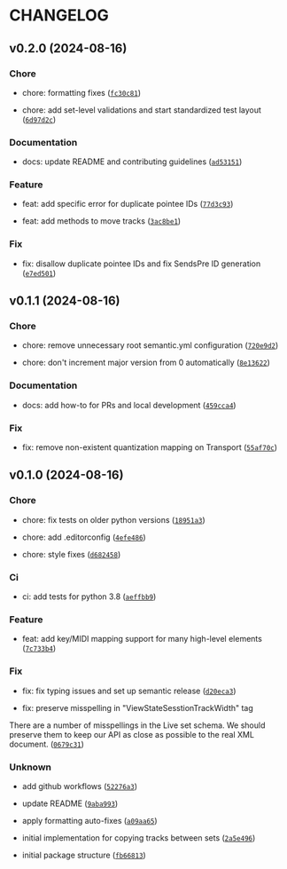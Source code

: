 # CHANGELOG

## v0.2.0 (2024-08-16)

### Chore

* chore: formatting fixes ([`fc30c81`](https://github.com/kmontag/buildable/commit/fc30c810fc31e0ff78ede126d45a7261a69023b3))

* chore: add set-level validations and start standardized test layout ([`6d97d2c`](https://github.com/kmontag/buildable/commit/6d97d2cc3257deecd3c8d0c1e88581ecebc1791f))

### Documentation

* docs: update README and contributing guidelines ([`ad53151`](https://github.com/kmontag/buildable/commit/ad5315185230a253999879f4d890164f9231d055))

### Feature

* feat: add specific error for duplicate pointee IDs ([`77d3c93`](https://github.com/kmontag/buildable/commit/77d3c93e1ca76a6e93c981447951527b3fbe7d32))

* feat: add methods to move tracks ([`3ac8be1`](https://github.com/kmontag/buildable/commit/3ac8be1e2ca76122f4bf0a5ee605196f305fa122))

### Fix

* fix: disallow duplicate pointee IDs and fix SendsPre ID generation ([`e7ed501`](https://github.com/kmontag/buildable/commit/e7ed5014b4ec997954a071505d004572dc07706c))

## v0.1.1 (2024-08-16)

### Chore

* chore: remove unnecessary root semantic.yml configuration ([`720e9d2`](https://github.com/kmontag/buildable/commit/720e9d23bd2b828c4b2e793e73f696f727db5875))

* chore: don&#39;t increment major version from 0 automatically ([`8e13622`](https://github.com/kmontag/buildable/commit/8e13622ce6636d473c176f164b5d48eaaf28d707))

### Documentation

* docs: add how-to for PRs and local development ([`459cca4`](https://github.com/kmontag/buildable/commit/459cca405cd9c2495530a2f512ed7c79b6d2cfbc))

### Fix

* fix: remove non-existent quantization mapping on Transport ([`55af70c`](https://github.com/kmontag/buildable/commit/55af70c7cf8c1a46f9658a979d87a56f75ec0712))

## v0.1.0 (2024-08-16)

### Chore

* chore: fix tests on older python versions ([`18951a3`](https://github.com/kmontag/buildable/commit/18951a3301f5ef692b1d9ddb1dec7644610dbfda))

* chore: add .editorconfig ([`4efe486`](https://github.com/kmontag/buildable/commit/4efe4869b2c9f6f2a4590d83db76d2d28dd19a98))

* chore: style fixes ([`d682458`](https://github.com/kmontag/buildable/commit/d6824587d43286cd63b010afa21b637305777f58))

### Ci

* ci: add tests for python 3.8 ([`aeffbb9`](https://github.com/kmontag/buildable/commit/aeffbb90759d580b32b63140367dcfb47254b342))

### Feature

* feat: add key/MIDI mapping support for many high-level elements ([`7c733b4`](https://github.com/kmontag/buildable/commit/7c733b47e56652a3a4b6f51030d4ff492606985f))

### Fix

* fix: fix typing issues and set up semantic release ([`d20eca3`](https://github.com/kmontag/buildable/commit/d20eca341b2a184b2b160940d76f8e229a3788e6))

* fix: preserve misspelling in &#34;ViewStateSesstionTrackWidth&#34; tag

There are a number of misspellings in the Live set schema. We should
preserve them to keep our API as close as possible to the real XML document. ([`0679c31`](https://github.com/kmontag/buildable/commit/0679c31fac36c3e8df84e2db677a9874740d9806))

### Unknown

* add github workflows ([`52276a3`](https://github.com/kmontag/buildable/commit/52276a3d0af345976c3adb1354cc18a0eda3ad78))

* update README ([`9aba993`](https://github.com/kmontag/buildable/commit/9aba9937f48b0e4f3010c2a1f764331ebfb42bba))

* apply formatting auto-fixes ([`a09aa65`](https://github.com/kmontag/buildable/commit/a09aa657858eeb8b409e8fae7546ca57c0af03ad))

* initial implementation for copying tracks between sets ([`2a5e496`](https://github.com/kmontag/buildable/commit/2a5e4968665b8ca207361341e50598b283b1b362))

* initial package structure ([`fb66813`](https://github.com/kmontag/buildable/commit/fb66813823a93beb2b279809ea7f95cff1dd015f))
